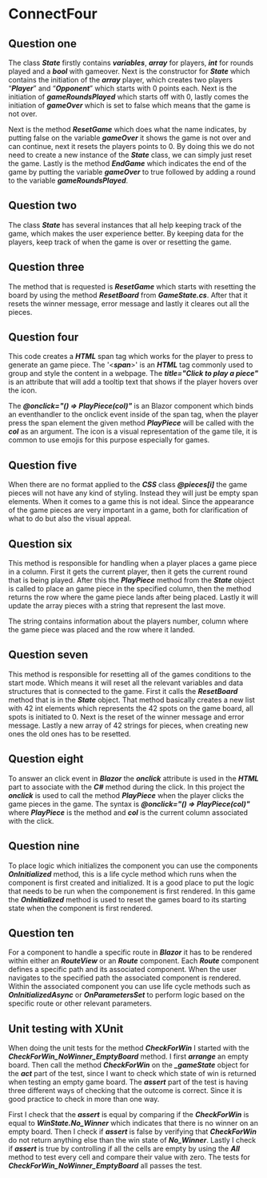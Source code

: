 # ConnectFour

## Question one
The class **_State_** firstly contains **_variables_**, **_array_** for players, **_int_** for rounds played and a **_bool_** with gameover. 
Next is the constructor for **_State_** which contains the initiation of the **_array_** player, which creates two players 
“**_Player_**” and “**_Opponent_**” which starts with 0 points each. Next is the initiation of **_gameRoundsPlayed_** which starts 
off with 0, lastly comes the initiation of **_gameOver_** which is set to false which means that the game is not over. 

Next is the method **_ResetGame_** which does what the name indicates, by putting false on the variable **_gameOver_** it 
shows the game is not over and can continue, next it resets the players points to 0. By doing this we do not 
need to create a new instance of the **_State_** class, we can simply just reset the game. 
Lastly is the method **_EndGame_** which indicates the end of the game by putting the variable **_gameOver_** to true 
followed by adding a round to the variable **_gameRoundsPlayed_**.

## Question two
The class **_State_** has several instances that all help keeping track of the game, which makes the user experience better. 
By keeping data for the players, keep track of when the game is over or resetting the game.

## Question three
The method that is requested is **_ResetGame_** which starts with resetting the board by using the method **_ResetBoard_** from **_GameState.cs_**.
After that it resets the winner message, error message and lastly it cleares out all the pieces.

## Question four
This code creates a **_HTML_** span tag which works for the player to press to generate an game piece. The '<**_span_**>' is an **_HTML_** tag
commonly used to group and style the content in a webpage. The **_title="Click to play a piece"_** is an attribute that will add
a tooltip text that shows if the player hovers over the icon. 

The **_@onclick="() => PlayPiece(col)"_** is an Blazor component which binds an eventhandler to the onclick event inside of the span tag, 
when the player press the span element the given method **_PlayPiece_** will be called with the **_col_** as an argument. The icon is a visual 
representation of the game tile, it is common to use emojis for this purpose especially for games.

## Question five
When there are no format applied to the **_CSS_** class **_@pieces[i]_** the game pieces will not have any kind of styling.
Instead they will just be empty span elements. When it comes to a game this is not ideal. Since the appearance of the game 
pieces are very important in a game, both for clarification of what to do but also the visual appeal. 

## Question six
This method is responsible for handling when a player places a game piece in a column. First it gets the current player, then it
gets the current round that is being played. After this the **_PlayPiece_** method from the **_State_** object is called to place an game piece
in the specified column, then the method returns the row where the game piece lands after being placed. Lastly it will update the array
pieces with a string that represent the last move. 

The string contains information about the players number, column where the game piece 
was placed and the row where it landed.

## Question seven
This method is responsible for resetting all of the games conditions to the start mode. Which means it will reset all the relevant 
variables and data structures that is connected to the game. First it calls the **_ResetBoard_** method that is in the **_State_** object. That method
basically creates a new list with 42 int elements which represents the 42 spots on the game board, all spots is initiated to 0. Next is the 
reset of the winner message and error message. Lastly a new array of 42 strings for pieces, when creating new ones the old ones has to be resetted.

## Question eight
To answer an click event in **_Blazor_** the **_onclick_** attribute is used in the **_HTML_** part to associate with the **_C#_** method during the click. In this 
project the **_onclick_** is used to call the method **_PlayPiece_** when the player clicks the game pieces in the game. The syntax is 
**_@onclick="() => PlayPiece(col)"_** where **_PlayPiece_** is the method and **_col_** is the current column associated with the click.

## Question nine
To place logic which initializes the component you can use the components **_OnInitialized_** method, this is a life cycle method which
runs when the component is first created and initialized. It is a good place to put the logic that needs to be run when the componement is first
rendered. In this game the _**OnInitialized**_ method is used to reset the games board to its starting state when the component is first rendered.

## Question ten
For a component to handle a specific route in **_Blazor_** it has to be rendered within either an _**RouteView**_ or an _**Route**_ component.
Each _**Route**_ component defines a specific path and its associated component. When the user navigates to the specified path the associated component is
rendered. Within the associated component you can use life cycle methods such as _**OnInitializedAsync**_ or _**OnParametersSet**_ to perform logic based
on the specific route or other relevant parameters. 

## Unit testing with XUnit
When doing the unit tests for the method _**CheckForWin**_ I started with the _**CheckForWin_NoWinner_EmptyBoard**_ method. I first **_arrange_** an empty board.
Then call the method _**CheckForWin**_ on the _**_gameState**_ object for the _**act**_ part of the test, since I want to check which state of win is returned
when testing an empty game board. The _**assert**_ part of the test is having three different ways of checking that the outcome is correct. Since it is good 
practice to check in more than one way.

First I check that the _**assert**_ is equal by comparing if the _**CheckForWin**_ is equal to _**WinState.No_Winner**_ which indicates that there is no winner
on an empty board. Then I check if _**assert**_ is false by verifying that _**CheckForWin**_ do not return anything else than the win state of _**No_Winner**_.
Lastly I check if _**assert**_ is true by controlling if all the cells are empty by using the _**All**_ method to test every cell and compare their value with zero.
The tests for _**CheckForWin_NoWinner_EmptyBoard**_ all passes the test. 

